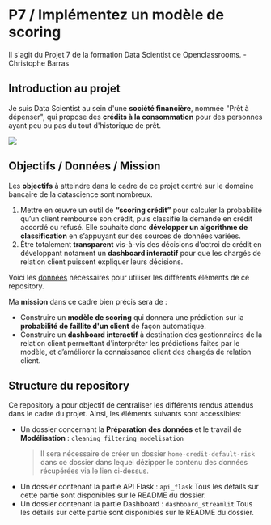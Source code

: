 # P7 / Implémentez un modèle de scoring

Il s'agit du Projet 7 de la formation Data Scientist de Openclassrooms. - Christophe Barras

## Introduction au projet

Je suis Data Scientist au sein d'une **société financière**, nommée "Prêt à dépenser",  qui propose des **crédits à la 
consommation** pour des personnes ayant peu ou pas du tout d'historique de prêt.

<img src=https://user.oc-static.com/upload/2019/02/25/15510866018677_logo%20projet%20fintech.png>

## Objectifs / Données / Mission

Les **objectifs** à atteindre dans le cadre de ce projet centré sur le domaine bancaire de la datascience sont nombreux.

1. Mettre en œuvre un outil de **“scoring crédit”** pour calculer la probabilité qu’un client rembourse son crédit, puis classifie la demande en crédit accordé ou refusé. Elle souhaite donc **développer un algorithme de classification** en s’appuyant sur des sources de données variées.
2. Être totalement **transparent** vis-à-vis des décisions d’octroi de crédit en développant notament un **dashboard interactif** pour que les chargés de relation client puissent expliquer leurs décisions.

Voici les [données](https://s3-eu-west-1.amazonaws.com/static.oc-static.com/prod/courses/files/Parcours_data_scientist/Projet+-+Impl%C3%A9menter+un+mod%C3%A8le+de+scoring/Projet+Mise+en+prod+-+home-credit-default-risk.zip) nécessaires pour utiliser les différents éléments de ce repository.

Ma **mission** dans ce cadre bien précis sera de :
* Construire un **modèle de scoring** qui donnera une prédiction sur la **probabilité de faillite d'un client** de façon automatique.
* Construire un **dashboard interactif** à destination des gestionnaires de la relation client permettant d'interpréter les prédictions faites par le modèle, et d’améliorer la connaissance client des chargés de relation client.

## Structure du repository

Ce repository a pour objectif de centraliser les différents rendus attendus dans le cadre du projet. Ainsi, les éléments suivants sont accessibles:

* Un dossier concernant la **Préparation des données** et le travail de **Modélisation** : `cleaning_filtering_modelisation`
    > Il sera nécessaire de créer un dossier `home-credit-default-risk` dans ce dossier dans lequel dézipper le contenu des données récupérées via le lien ci-dessus.
* Un dossier contenant la partie API Flask : `api_flask` Tous les détails sur cette partie sont disponibles sur le README du dossier.
* Un dossier contenant la partie Dashboard : `dashboard_streamlit` Tous les détails sur cette partie sont disponibles sur le README du dossier.
